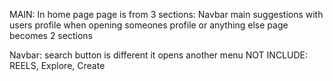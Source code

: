 MAIN:
In home page page is from 3 sections:
Navbar main suggestions with users profile
when opening someones profile or anything else page becomes 2 sections

Navbar:
search button is different it opens another menu
NOT INCLUDE: REELS, Explore, Create
